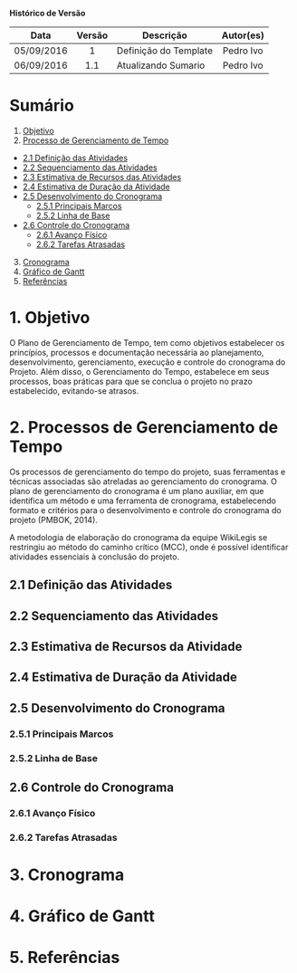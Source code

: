**Histórico de Versão**

| Data | Versão | Descrição | Autor(es) |
| :---: | :---: | --- | :---: |
| 05/09/2016 | 1 | Definição do Template | Pedro Ivo |
| 06/09/2016 | 1.1 | Atualizando Sumario | Pedro Ivo |

# Sumário
1.  [Objetivo](#1-objetivo)
2.  [Processo de Gerenciamento de Tempo](#2-processos-de-gerenciamento-de-tempo)
   * [2.1 Definição das Atividades](#21-defini%C3%A7%C3%A3o-das-atividades)
   * [2.2 Sequenciamento das Atividades](#22-sequenciamento-das-atividades)
   * [2.3 Estimativa de Recursos das Atividades](#23-estimativa-de-recursos-da-atividade)
   * [2.4 Estimativa de Duração da Atividade](#24-estimativa-de-dura%C3%A7%C3%A3o-da-atividade)
   * [2.5 Desenvolvimento do Cronograma](#25-desenvolvimento-do-cronograma)
      * [2.5.1 Principais Marcos](#251-principais-marcos)
      * [2.5.2 Linha de Base](#252-linha-de-base)
   * [2.6 Controle do Cronograma](#261-avan%C3%A7o-f%C3%ADsico)
      * [2.6.1 Avanço Físico](#261-avan%C3%A7o-f%C3%ADsico)
      * [2.6.2 Tarefas Atrasadas](#262-tarefas-atrasadas)
3. [Cronograma](#3-cronograma)
4. [Gráfico de Gantt](#4-gr%C3%A1fico-de-gantt)
5. [Referências](#5-refer%C3%AAncias)

# 1. Objetivo

O Plano de Gerenciamento de Tempo, tem como objetivos estabelecer os princípios, processos e documentação necessária ao planejamento, desenvolvimento, gerenciamento, execução e controle do cronograma do Projeto. Além disso, o Gerenciamento do Tempo, estabelece em seus processos, boas práticas para que se conclua o projeto no prazo estabelecido, evitando-se atrasos.

# 2. Processos de Gerenciamento de Tempo

Os processos de gerenciamento do tempo do projeto, suas ferramentas e técnicas associadas são atreladas ao gerenciamento do cronograma. O plano de gerenciamento do cronograma é um plano auxiliar, em que identifica um método e uma ferramenta de cronograma, estabelecendo formato e critérios para o desenvolvimento e controle do cronograma do projeto (PMBOK, 2014). 

A metodologia de elaboração do cronograma da equipe WikiLegis se restringiu ao método do caminho crítico (MCC), onde é possível identificar atividades essenciais à conclusão do projeto.

## 2.1 Definição das Atividades

## 2.2 Sequenciamento das Atividades

## 2.3 Estimativa de Recursos da Atividade

## 2.4 Estimativa de Duração da Atividade

## 2.5 Desenvolvimento do Cronograma

### 2.5.1 Principais Marcos

### 2.5.2 Linha de Base

## 2.6 Controle do Cronograma

### 2.6.1 Avanço Físico

### 2.6.2 Tarefas Atrasadas

# 3. Cronograma

# 4. Gráfico de Gantt

# 5. Referências
